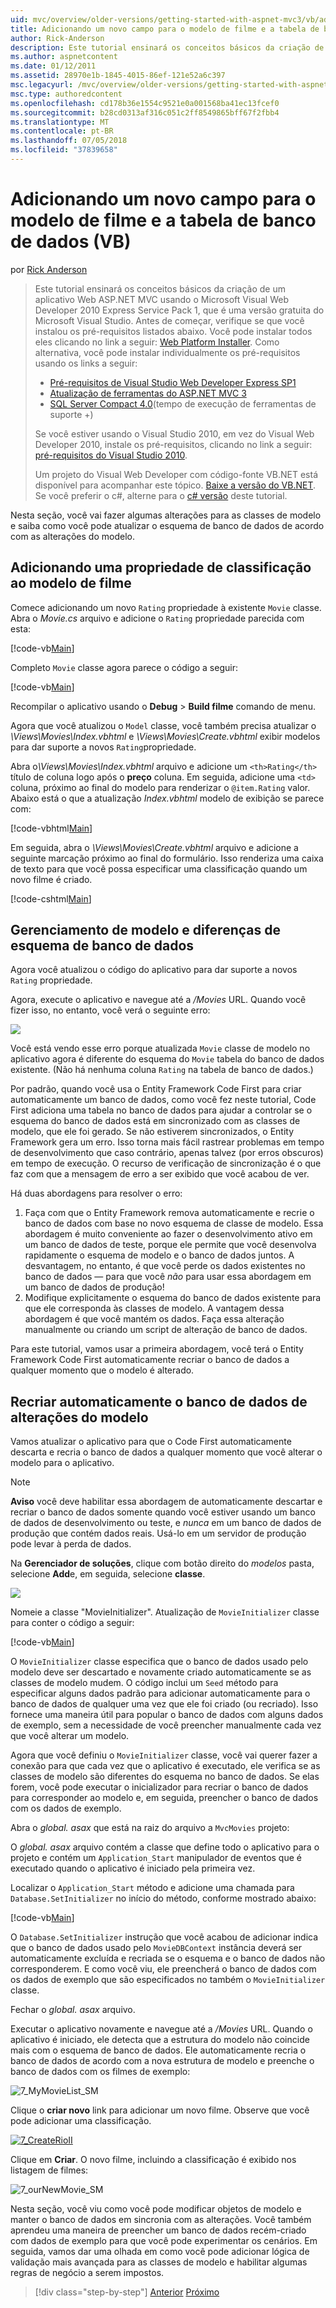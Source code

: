 ```yaml
---
uid: mvc/overview/older-versions/getting-started-with-aspnet-mvc3/vb/adding-a-new-field
title: Adicionando um novo campo para o modelo de filme e a tabela de banco de dados (VB) | Microsoft Docs
author: Rick-Anderson
description: Este tutorial ensinará os conceitos básicos da criação de um aplicativo Web ASP.NET MVC usando o Microsoft Visual Web Developer 2010 Express Service Pack 1, que é...
ms.author: aspnetcontent
ms.date: 01/12/2011
ms.assetid: 28970e1b-1845-4015-86ef-121e52a6c397
msc.legacyurl: /mvc/overview/older-versions/getting-started-with-aspnet-mvc3/vb/adding-a-new-field
msc.type: authoredcontent
ms.openlocfilehash: cd178b36e1554c9521e0a001568ba41ec13fcef0
ms.sourcegitcommit: b28cd0313af316c051c2ff8549865bff67f2fbb4
ms.translationtype: MT
ms.contentlocale: pt-BR
ms.lasthandoff: 07/05/2018
ms.locfileid: "37839658"
---
```

<a name="adding-a-new-field-to-the-movie-model-and-database-table-vb"></a>Adicionando um novo campo para o modelo de filme e a tabela de banco de dados (VB)
====================
por [Rick Anderson](https://github.com/Rick-Anderson)

> Este tutorial ensinará os conceitos básicos da criação de um aplicativo Web ASP.NET MVC usando o Microsoft Visual Web Developer 2010 Express Service Pack 1, que é uma versão gratuita do Microsoft Visual Studio. Antes de começar, verifique se que você instalou os pré-requisitos listados abaixo. Você pode instalar todos eles clicando no link a seguir: [Web Platform Installer](https://www.microsoft.com/web/gallery/install.aspx?appid=VWD2010SP1Pack). Como alternativa, você pode instalar individualmente os pré-requisitos usando os links a seguir:
> 
> - [Pré-requisitos de Visual Studio Web Developer Express SP1](https://www.microsoft.com/web/gallery/install.aspx?appid=VWD2010SP1Pack)
> - [Atualização de ferramentas do ASP.NET MVC 3](https://www.microsoft.com/web/gallery/install.aspx?appsxml=&amp;appid=MVC3)
> - [SQL Server Compact 4.0](https://www.microsoft.com/web/gallery/install.aspx?appid=SQLCE;SQLCEVSTools_4_0)(tempo de execução de ferramentas de suporte +)
> 
> Se você estiver usando o Visual Studio 2010, em vez do Visual Web Developer 2010, instale os pré-requisitos, clicando no link a seguir: [pré-requisitos do Visual Studio 2010](https://www.microsoft.com/web/gallery/install.aspx?appsxml=&amp;appid=VS2010SP1Pack).
> 
> Um projeto do Visual Web Developer com código-fonte VB.NET está disponível para acompanhar este tópico. [Baixe a versão do VB.NET](https://code.msdn.microsoft.com/Introduction-to-MVC-3-10d1b098). Se você preferir o c#, alterne para o [c# versão](../cs/adding-a-new-field.md) deste tutorial.


Nesta seção, você vai fazer algumas alterações para as classes de modelo e saiba como você pode atualizar o esquema de banco de dados de acordo com as alterações do modelo.

## <a name="adding-a-rating-property-to-the-movie-model"></a>Adicionando uma propriedade de classificação ao modelo de filme

Comece adicionando um novo `Rating` propriedade à existente `Movie` classe. Abra o *Movie.cs* arquivo e adicione o `Rating` propriedade parecida com esta:

[!code-vb[Main](adding-a-new-field/samples/sample1.vb)]

Completo `Movie` classe agora parece o código a seguir:

[!code-vb[Main](adding-a-new-field/samples/sample2.vb)]

Recompilar o aplicativo usando o **Debug** &gt; **Build filme** comando de menu.

Agora que você atualizou o `Model` classe, você também precisa atualizar o *\Views\Movies\Index.vbhtml* e *\Views\Movies\Create.vbhtml* exibir modelos para dar suporte a novos `Rating`propriedade.

Abra o<em>\Views\Movies\Index.vbhtml</em> arquivo e adicione um `<th>Rating</th>` título de coluna logo após o <strong>preço</strong> coluna. Em seguida, adicione uma `<td>` coluna, próximo ao final do modelo para renderizar o `@item.Rating` valor. Abaixo está o que a atualização <em>Index.vbhtml</em> modelo de exibição se parece com:

[!code-vbhtml[Main](adding-a-new-field/samples/sample3.vbhtml)]

Em seguida, abra o *\Views\Movies\Create.vbhtml* arquivo e adicione a seguinte marcação próximo ao final do formulário. Isso renderiza uma caixa de texto para que você possa especificar uma classificação quando um novo filme é criado.

[!code-cshtml[Main](adding-a-new-field/samples/sample4.cshtml)]

## <a name="managing-model-and-database-schema-differences"></a>Gerenciamento de modelo e diferenças de esquema de banco de dados

Agora você atualizou o código do aplicativo para dar suporte a novos `Rating` propriedade.

Agora, execute o aplicativo e navegue até a */Movies* URL. Quando você fizer isso, no entanto, você verá o seguinte erro:

![](adding-a-new-field/_static/image1.png)

Você está vendo esse erro porque atualizada `Movie` classe de modelo no aplicativo agora é diferente do esquema do `Movie` tabela do banco de dados existente. (Não há nenhuma coluna `Rating` na tabela de banco de dados.)

Por padrão, quando você usa o Entity Framework Code First para criar automaticamente um banco de dados, como você fez neste tutorial, Code First adiciona uma tabela no banco de dados para ajudar a controlar se o esquema do banco de dados está em sincronizado com as classes de modelo, que ele foi gerado. Se não estiverem sincronizados, o Entity Framework gera um erro. Isso torna mais fácil rastrear problemas em tempo de desenvolvimento que caso contrário, apenas talvez (por erros obscuros) em tempo de execução. O recurso de verificação de sincronização é o que faz com que a mensagem de erro a ser exibido que você acabou de ver.

Há duas abordagens para resolver o erro:

1. Faça com que o Entity Framework remova automaticamente e recrie o banco de dados com base no novo esquema de classe de modelo. Essa abordagem é muito conveniente ao fazer o desenvolvimento ativo em um banco de dados de teste, porque ele permite que você desenvolva rapidamente o esquema de modelo e o banco de dados juntos. A desvantagem, no entanto, é que você perde os dados existentes no banco de dados — para que você *não* para usar essa abordagem em um banco de dados de produção!
2. Modifique explicitamente o esquema do banco de dados existente para que ele corresponda às classes de modelo. A vantagem dessa abordagem é que você mantém os dados. Faça essa alteração manualmente ou criando um script de alteração de banco de dados.

Para este tutorial, vamos usar a primeira abordagem, você terá o Entity Framework Code First automaticamente recriar o banco de dados a qualquer momento que o modelo é alterado.

## <a name="automatically-re-creating-the-database-on-model-changes"></a>Recriar automaticamente o banco de dados de alterações do modelo

Vamos atualizar o aplicativo para que o Code First automaticamente descarta e recria o banco de dados a qualquer momento que você alterar o modelo para o aplicativo.

> [!NOTE] 
> 
> **Aviso** você deve habilitar essa abordagem de automaticamente descartar e recriar o banco de dados somente quando você estiver usando um banco de dados de desenvolvimento ou teste, e *nunca* em um banco de dados de produção que contém dados reais. Usá-lo em um servidor de produção pode levar à perda de dados.


Na **Gerenciador de soluções**, clique com botão direito do *modelos* pasta, selecione **Add**e, em seguida, selecione **classe**.

![](adding-a-new-field/_static/image2.png)

Nomeie a classe &quot;MovieInitializer&quot;. Atualização de `MovieInitializer` classe para conter o código a seguir:

[!code-vb[Main](adding-a-new-field/samples/sample5.vb)]

O `MovieInitializer` classe especifica que o banco de dados usado pelo modelo deve ser descartado e novamente criado automaticamente se as classes de modelo mudem. O código inclui um `Seed` método para especificar alguns dados padrão para adicionar automaticamente para o banco de dados de qualquer uma vez que ele foi criado (ou recriado). Isso fornece uma maneira útil para popular o banco de dados com alguns dados de exemplo, sem a necessidade de você preencher manualmente cada vez que você alterar um modelo.

Agora que você definiu o `MovieInitializer` classe, você vai querer fazer a conexão para que cada vez que o aplicativo é executado, ele verifica se as classes de modelo são diferentes do esquema no banco de dados. Se elas forem, você pode executar o inicializador para recriar o banco de dados para corresponder ao modelo e, em seguida, preencher o banco de dados com os dados de exemplo.

Abra o *global. asax* que está na raiz do arquivo a `MvcMovies` projeto:

O *global. asax* arquivo contém a classe que define todo o aplicativo para o projeto e contém um `Application_Start` manipulador de eventos que é executado quando o aplicativo é iniciado pela primeira vez.

Localizar o `Application_Start` método e adicione uma chamada para `Database.SetInitializer` no início do método, conforme mostrado abaixo:

[!code-vb[Main](adding-a-new-field/samples/sample6.vb)]

O `Database.SetInitializer` instrução que você acabou de adicionar indica que o banco de dados usado pelo `MovieDBContext` instância deverá ser automaticamente excluída e recriada se o esquema e o banco de dados não corresponderem. E como você viu, ele preencherá o banco de dados com os dados de exemplo que são especificados no também o `MovieInitializer` classe.

Fechar o *global. asax* arquivo.

Executar o aplicativo novamente e navegue até a */Movies* URL. Quando o aplicativo é iniciado, ele detecta que a estrutura do modelo não coincide mais com o esquema de banco de dados. Ele automaticamente recria o banco de dados de acordo com a nova estrutura de modelo e preenche o banco de dados com os filmes de exemplo:

![7_MyMovieList_SM](adding-a-new-field/_static/image3.png)

Clique o **criar novo** link para adicionar um novo filme. Observe que você pode adicionar uma classificação.

[![7_CreateRioII](adding-a-new-field/_static/image5.png)](adding-a-new-field/_static/image4.png)

Clique em **Criar**. O novo filme, incluindo a classificação é exibido nos listagem de filmes:

![7_ourNewMovie_SM](adding-a-new-field/_static/image6.png)

Nesta seção, você viu como você pode modificar objetos de modelo e manter o banco de dados em sincronia com as alterações. Você também aprendeu uma maneira de preencher um banco de dados recém-criado com dados de exemplo para que você pode experimentar os cenários. Em seguida, vamos dar uma olhada em como você pode adicionar lógica de validação mais avançada para as classes de modelo e habilitar algumas regras de negócio a serem impostos.

> [!div class="step-by-step"]
> [Anterior](examining-the-edit-methods-and-edit-view.md)
> [Próximo](adding-validation-to-the-model.md)
